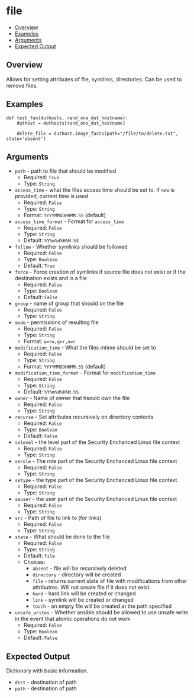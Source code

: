 # file

- [Overview](#overview)
- [Examples](#examples)
- [Arguments](#arguments)
- [Expected Output](#expected-output)

## Overview
Allows for setting attributes of file, symlinks, directories. Can be used to remove files.

## Examples
```
def test_fun(duthosts, rand_one_dut_hostname):
    duthost = duthosts[rand_one_dut_hostname]

    delete_file = duthost.image_facts(path="/file/to/delete.txt", state='absent')
```

## Arguments
- `path` - path to file that should be modified
    - Required: `True`
    - Type: `String`
- `access_time` - what the files access time should be set to. If `now` is provided, current time is used
    - Required: `False`
    - Type: `String`
    - Format: `YYYYMMDDHHMM.SS` (default)
- `access_time_format` - Format for `access_time`
    - Required: `False`
    - Type: `String`
    - Default: `%Y%m%d%H%M.%S`
- `follow` - Whether symlinks should be followed
    - Required: `False`
    - Type: `Boolean`
    - Default: `True`
- `force` - Force creation of symlinks if source file does not exist or if the destination exists and is a file
    - Required: `False`
    - Type: `Boolean`
    - Default: `False`
- `group` - name of group that should on the file
    - Required: `False`
    - Type: `String`
- `mode` - permissions of resulting file
    - Required: `False`
    - Type: `String`
    - Format: `u=rw,g=r,o=r`
- `modification_time` - What the files mtime should be set to
    - Required: `False`
    - Type: `String`
    - Format: `YYYYMMDDHHMM.SS` (default)
- `modification_time_format` - Format for `modification_time`
    - Required: `False`
    - Type: `String`
    - Default: `%Y%m%d%H%M.%S`
- `owner` - Name of owner that hsould own the file
    - Required: `False`
    - Type: `String`
- `recurse` - Set attributes recursively on directory contents
    - Required: `False`
    - Type: `Boolean`
    - Default: `False`
- `selevel` - the level part of the Security Enchanced Linux file context
    - Required: `False`
    - Type: `String`
- `serole` - The role part of the Security Enchanced Linux file context
    - Required: `False`
    - Type: `String`
- `setype` - the type part of the Security Enchanced Linux file context
    - Required: `False`
    - Type: `String`
- `seuser` - the user part of the Security Enchanced Linux file context
    - Required: `False`
    - Type: `String`
- `src` - Path of file to link to (for links)
    - Required: `False`
    - Type: `String`
- `state` - What should be done to the file
    - Required: `False`
    - Type: `String`
    - Default: `file`
    - Choices:
        - `absent` - file will be recursively deleted
        - `directory` - directory will be created
        - `file` - returns current state of file with modifications from other attributres. Will not create file if it does not exist.
        - `hard` - hard link will be created or changed
        - `link` - symlink will be created or changed
        - `touch` - an empty file will be created at the path specified
- `unsafe_writes` - Whether ansible should be allowed to use unsafe write in the event that atomic operations do not work
    - Required: `False`
    - Type: `Boolean`
    - Default: `False`

## Expected Output
Dictionary with basic information.

- `dest` - destination of path
- `path` - destination of path
